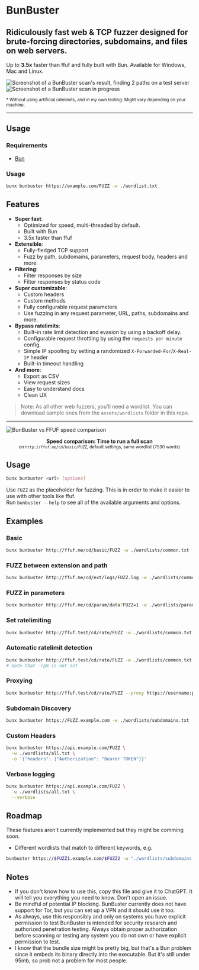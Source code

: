 # BunBuster
## Ridiculously fast web & TCP fuzzer designed for brute-forcing directories, subdomains, and files on web servers.

Up to **3.5x** faster than ffuf and fully built with Bun. Available for Windows, Mac and Linux.

![Screenshot of a BunBuster scan's result, finding 2 paths on a test server](./assets/screenshot.png)
![Screenshot of a BunBuster scan in progress](./assets/screenshot-loader.png)

<small>* Without using artificial ratelimits, and in my own testing. Might vary depending on your machine.</small>

***

## Usage

### Requirements

- [Bun](https://bun.sh)

### Usage

```bash
bunx bunbuster https://example.com/FUZZ -w ./wordlist.txt
```

## Features

- **Super fast**:
  - Optimized for speed, multi-threaded by default.
  - Built with Bun
  - 3.5x faster than ffuf
- **Extensible**:
  - Fully-fledged TCP support
  - Fuzz by path, subdomains, parameters, request body, headers and more
- **Filtering**:
  - Filter responses by size
  - Filter responses by status code
- **Super customizable**:
  - Custom headers
  - Custom methods
  - Fully configurable request parameters
  - Use fuzzing in any request parameter, URL, paths, subdomains and more.
- **Bypass ratelimits**:
  - Built-in rate limit detection and evasion by using a backoff delay.
  - Configurable request throttling by using the `requests per minute` config.
  - Simple IP spoofing by setting a randomized `X-Forwarded-For`/`X-Real-IP` header
  - Built-in timeout handling
- **And more**:
  - Export as CSV
  - View request sizes
  - Easy to understand docs
  - Clean UX


> Note: As all other web fuzzers, you'll need a wordlist. You can download sample ones from the `assets/wordlists` folder in this repo.

***

![BunBuster vs FFUF speed comparison](./assets/speed-graph.svg)

<center>
<b>Speed comparison: Time to run a full scan</b><br>
<small>on <code>http://ffuf.me/cd/basic/FUZZ</code>, default settings, same wordlist (7530 words)</small>
</center>

## Usage

```bash
bunx bunbuster <url> [options]
```

Use `FUZZ` as the placeholder for fuzzing. This is in order to make it easier to use with other tools like ffuf.    
Run `bunbuster --help` to see all of the available arguments and options.

## Examples

### Basic
```bash
bunx bunbuster http://ffuf.me/cd/basic/FUZZ -w ./wordlists/common.txt
```

### FUZZ between extension and path
```bash
bunx bunbuster http://ffuf.me/cd/ext/logs/FUZZ.log -w ./wordlists/common.txt
```

### FUZZ in parameters
```bash
bunx bunbuster http://ffuf.me/cd/param/data?FUZZ=1 -w ./wordlists/parameters.txt
```

### Set ratelimiting
```bash
bunx bunbuster http://ffuf.test/cd/rate/FUZZ -w ./wordlists/common.txt -rpm 3000 # 50 req/s
```

### Automatic ratelimit detection
```bash
bunx bunbuster http://ffuf.test/cd/rate/FUZZ -w ./wordlists/common.txt
# note that -rpm is not set
```

### Proxying
```bash
bunx bunbuster http://ffuf.test/cd/rate/FUZZ --proxy https://username:password@proxy.example.com:8080
```

### Subdomain Discovery
```bash
bunx bunbuster https://FUZZ.example.com -w ./wordlists/subdomains.txt
```

### Custom Headers
```bash
bunx bunbuster https://api.example.com/FUZZ \
  -w ./wordlists/all.txt \
  -o '{"headers": {"Authorization": "Bearer TOKEN"}}'
```

### Verbose logging
```bash
bunx bunbuster https://api.example.com/FUZZ \
  -w ./wordlists/all.txt \
  --verbose
```

## Roadmap
These features aren't currently implemented but they might be comming soon.

* Different wordlists that match to different keywords, e.g.
```bash
bunbuster https://$FUZZ1.example.com/$FUZZ2 -w "./wordlists/subdomains.txt, ./wordlists/common.txt"
```

## Notes

- If you don't know how to use this, copy this file and give it to ChatGPT. It will tell you everything you need to know. Don't open an issue.
- Be mindful of potential IP blocking. BunBuster currently does not have support for Tor, but you can set up a VPN and it should use it too.
- As always, use this responsibly and only on systems you have explicit permission to test BunBuster is intended for security research and authorized penetration testing. Always obtain proper authorization before scanning or testing any system you do not own or have explicit permission to test.
- I know that the bundle size might be pretty big, but that's a Bun problem since it embeds its binary directly into the executable. But it's still under 95mb, so prob not a problem for most people.